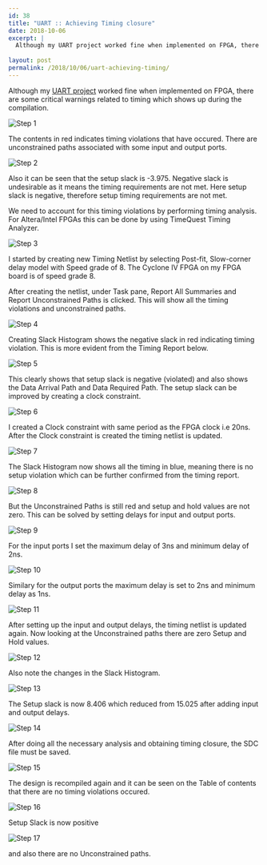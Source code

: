 ```yaml
---
id: 38
title: "UART :: Achieving Timing closure"
date: 2018-10-06
excerpt: |
  Although my UART project worked fine when implemented on FPGA, there are some critical warnings related to timing which shows up during the compilation.
  
layout: post
permalink: /2018/10/06/uart-achieving-timing/
---
```

Although my [UART project](https://siddharth.pro/serialfpga.html) worked fine when implemented on FPGA, there are some critical warnings related to timing which shows up during the compilation.

![Step 1](/assets/images/UART_timing/Step1.png)

The contents in red indicates timing violations that have occured. There are unconstrained paths associated with some input and output ports.

![Step 2](/assets/images/UART_timing/Step2.png)

Also it can be seen that the setup slack is -3.975. Negative slack is undesirable as it means the timing requirements are not met. Here setup slack is negative, therefore setup timing requirements are not met.

We need to account for this timing violations by performing timing analysis. For Altera/Intel FPGAs this can be done by using TimeQuest Timing Analyzer.

![Step 3](/assets/images/UART_timing/Step3.png)

I started by creating new Timing Netlist by selecting Post-fit, Slow-corner delay model with Speed grade of 8. The Cyclone IV FPGA on my FPGA board is of speed grade 8.

After creating the netlist, under Task pane, Report All Summaries and Report Unconstrained Paths is clicked. This will show all the timing violations and unconstrained paths.

![Step 4](/assets/images/UART_timing/Step4.png)

Creating Slack Histogram shows the negative slack in red indicating timing violation. This is more evident from the Timing Report below.

![Step 5](/assets/images/UART_timing/Step5.png)

This clearly shows that setup slack is negative (violated) and also shows the Data Arrival Path and Data Required Path. The setup slack can be improved by creating a clock constraint.

![Step 6](/assets/images/UART_timing/Step6.png)

I created a Clock constraint with same period as the FPGA clock i.e 20ns. After the Clock constraint is created the timing netlist is updated.

![Step 7](/assets/images/UART_timing/Step7.png)

The Slack Histogram now shows all the timing in blue, meaning there is no setup violation which can be further confirmed from the timing report.

![Step 8](/assets/images/UART_timing/Step8.png)

But the Unconstrained Paths is still red and setup and hold values are not zero. This can be solved by setting delays for input and output ports.

![Step 9](/assets/images/UART_timing/Step1.png)

For the input ports I set the maximum delay of 3ns and minimum delay of 2ns.

![Step 10](/assets/images/UART_timing/Step10.png)

Similary for the output ports the maximum delay is set to 2ns and minimum delay as 1ns.

![Step 11](/assets/images/UART_timing/Step11.png)

After setting up the input and output delays, the timing netlist is updated again. Now looking at the Unconstrained paths there are zero Setup and Hold values.

![Step 12](/assets/images/UART_timing/Step12.png)

Also note the changes in the Slack Histogram.

![Step 13](/assets/images/UART_timing/Step13.png)

The Setup slack is now 8.406 which reduced from 15.025 after adding input and output delays. 

![Step 14](/assets/images/UART_timing/Step14.png)

After doing all the necessary analysis and obtaining timing closure, the SDC file must be saved.

![Step 15](/assets/images/UART_timing/Step15.png)

The design is recompiled again and it can be seen on the Table of contents that there are no timing violations occured.

![Step 16](/assets/images/UART_timing/Step16.png)

Setup Slack is now positive

![Step 17](/assets/images/UART_timing/Step17.png)

and also there are no Unconstrained paths.

